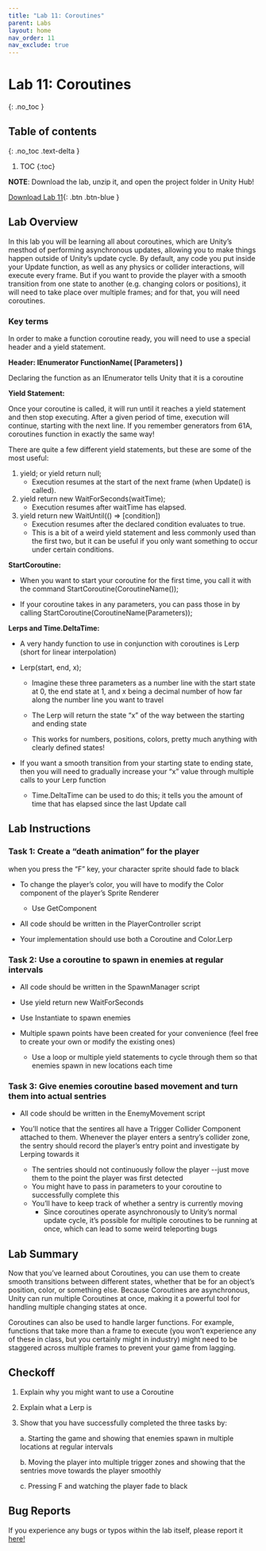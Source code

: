 ```yaml
---
title: "Lab 11: Coroutines"
parent: Labs
layout: home
nav_order: 11
nav_exclude: true
---
```


# Lab 11: Coroutines
{: .no_toc }

## Table of contents
{: .no_toc .text-delta }

1. TOC
{:toc}

**NOTE**: Download the lab, unzip it, and open the project folder in Unity Hub!

[Download Lab 11](https://github.com/berkeleyGamedev/Coroutines/archive/refs/heads/master.zip){: .btn .btn-blue }

## Lab Overview 

In this lab you will be learning all about coroutines, which are Unity’s mesthod of performing asynchronous updates, allowing you to make things happen outside of Unity’s update cycle. By default, any code you put inside your Update function, as well as any physics or collider interactions, will execute every frame. But if you want to provide the player with a smooth transition from one state to another (e.g. changing colors or positions), it will need to take place over multiple frames; and for that, you will need coroutines. 

### Key terms 
In order to make a function coroutine ready, you will need to use a special header and a yield statement. 

**Header: IEnumerator FunctionName( [Parameters] )**

Declaring the function as an IEnumerator tells Unity that it is a coroutine 

**Yield Statement:** 

Once your coroutine is called, it will run until it reaches a yield statement and then stop executing. After a given period of time, execution will continue, starting with the next line. If you remember generators from 61A, coroutines function in exactly the same way! 

There are quite a few different yield statements, but these are some of the most useful: 

1. yield; or yield return null; 
    - Execution resumes at the start of the next frame (when Update() is called). 
2. yield return new WaitForSeconds(waitTime); 
    - Execution resumes after waitTime has elapsed. 
3.  yield return new WaitUntil(() => [condition]) 
    - Execution resumes after the declared condition evaluates to true. 
    - This is a bit of a weird yield statement and less commonly used than the first two, but it can be useful if you only want something to occur under certain conditions.


**StartCoroutine:** 

- When you want to start your coroutine for the first time, you call it with the command StartCoroutine(CoroutineName()); 

- If your coroutine takes in any parameters, you can pass those in by calling StartCoroutine(CoroutineName(Parameters)); 

**Lerps and Time.DeltaTime:** 

- A very handy function to use in conjunction with coroutines is Lerp (short for linear interpolation) 

- Lerp(start, end, x); 
    - Imagine these three parameters as a number line with the start state at 0, the end state at 1, and x being a decimal number of how far along the number line you want to travel 

    - The Lerp will return the state “x” of the way between the starting and ending state 

    -  This works for numbers, positions, colors, pretty much anything with clearly defined states!

-  If you want a smooth transition from your starting state to ending state, then you will need to gradually increase your “x” value through multiple calls to your Lerp function 
    -  Time.DeltaTime can be used to do this; it tells you the amount of time that has elapsed since the last Update call 

## Lab Instructions 

### Task 1: Create a “death animation” for the player
when you press the “F” key, your character sprite should fade to black

- To change the player’s color, you will have to modify the Color component of the player’s Sprite Renderer
    - Use GetComponent 

- All code should be written in the PlayerController script 

- Your implementation should use both a Coroutine and Color.Lerp

### Task 2: Use a coroutine to spawn in enemies at regular intervals 
- All code should be written in the SpawnManager script 

- Use yield return new WaitForSeconds 

- Use Instantiate to spawn enemies 

- Multiple spawn points have been created for your convenience (feel free to create your own or modify the existing ones)

    - Use a loop or multiple yield statements to cycle through them so that enemies spawn in new locations each time 

### Task 3: Give enemies coroutine based movement and turn them into actual sentries 
- All code should be written in the EnemyMovement script 

- You’ll notice that the sentires all have a Trigger Collider Component attached to them. Whenever the player enters a sentry’s collider zone, the sentry should record the player’s entry point and investigate by Lerping towards it 
    - The sentries should not continuously follow the player --just move them to the point the player was first detected 
    - You might have to pass in parameters to your coroutine to successfully complete this
    - You’ll have to keep track of whether a sentry is currently moving 
        - Since coroutines operate asynchronously to Unity’s normal update cycle, it’s possible for multiple coroutines to be running at once, which can lead to some weird teleporting bugs 

## Lab Summary 
Now that you’ve learned about Coroutines, you can use them to create smooth transitions between different states, whether that be for an object’s position, color, or something else. Because Coroutines are asynchronous, Unity can run multiple Coroutines at once, making it a powerful tool for handling multiple changing states at once. 

Coroutines can also be used to handle larger functions. For example, functions that take more than a frame to execute (you won’t experience any of these in class, but you certainly might in industry) might need to be staggered across multiple frames to prevent your game from lagging. 

## Checkoff 
1. Explain why you might want to use a Coroutine

2. Explain what a Lerp is

3. Show that you have successfully completed the three tasks by: 

    a. Starting the game and showing that enemies spawn in multiple locations at regular intervals 

    b. Moving the player into multiple trigger zones and showing that the sentries move towards the player smoothly 

    c. Pressing F and watching the player fade to black 


## Bug Reports
If you experience any bugs or typos within the lab itself, please report it [here!]

[here!]: https://forms.gle/oiyM6iu3MinHfmNc7 